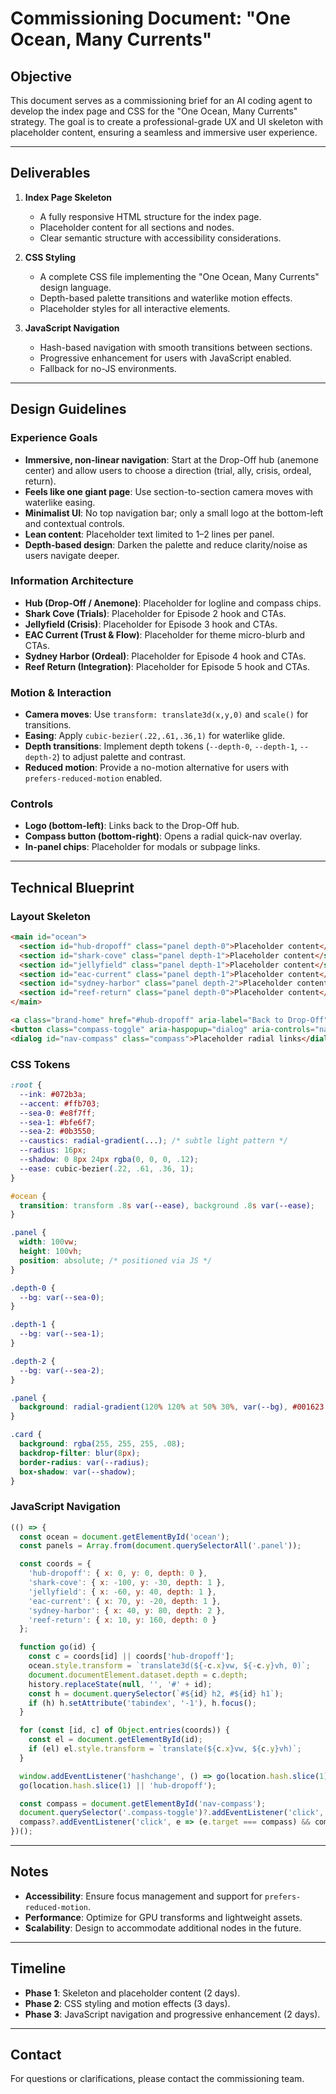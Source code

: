 # Commissioning Document: "One Ocean, Many Currents"

## Objective

This document serves as a commissioning brief for an AI coding agent to develop the index page and CSS for the "One Ocean, Many Currents" strategy. The goal is to create a professional-grade UX and UI skeleton with placeholder content, ensuring a seamless and immersive user experience.

---

## Deliverables

1. **Index Page Skeleton**
   - A fully responsive HTML structure for the index page.
   - Placeholder content for all sections and nodes.
   - Clear semantic structure with accessibility considerations.

2. **CSS Styling**
   - A complete CSS file implementing the "One Ocean, Many Currents" design language.
   - Depth-based palette transitions and waterlike motion effects.
   - Placeholder styles for all interactive elements.

3. **JavaScript Navigation**
   - Hash-based navigation with smooth transitions between sections.
   - Progressive enhancement for users with JavaScript enabled.
   - Fallback for no-JS environments.

---

## Design Guidelines

### Experience Goals

- **Immersive, non-linear navigation**: Start at the Drop-Off hub (anemone center) and allow users to choose a direction (trial, ally, crisis, ordeal, return).
- **Feels like one giant page**: Use section-to-section camera moves with waterlike easing.
- **Minimalist UI**: No top navigation bar; only a small logo at the bottom-left and contextual controls.
- **Lean content**: Placeholder text limited to 1–2 lines per panel.
- **Depth-based design**: Darken the palette and reduce clarity/noise as users navigate deeper.

### Information Architecture

- **Hub (Drop-Off / Anemone)**: Placeholder for logline and compass chips.
- **Shark Cove (Trials)**: Placeholder for Episode 2 hook and CTAs.
- **Jellyfield (Crisis)**: Placeholder for Episode 3 hook and CTAs.
- **EAC Current (Trust & Flow)**: Placeholder for theme micro-blurb and CTAs.
- **Sydney Harbor (Ordeal)**: Placeholder for Episode 4 hook and CTAs.
- **Reef Return (Integration)**: Placeholder for Episode 5 hook and CTAs.

### Motion & Interaction

- **Camera moves**: Use `transform: translate3d(x,y,0)` and `scale()` for transitions.
- **Easing**: Apply `cubic-bezier(.22,.61,.36,1)` for waterlike glide.
- **Depth transitions**: Implement depth tokens (`--depth-0`, `--depth-1`, `--depth-2`) to adjust palette and contrast.
- **Reduced motion**: Provide a no-motion alternative for users with `prefers-reduced-motion` enabled.

### Controls

- **Logo (bottom-left)**: Links back to the Drop-Off hub.
- **Compass button (bottom-right)**: Opens a radial quick-nav overlay.
- **In-panel chips**: Placeholder for modals or subpage links.

---

## Technical Blueprint

### Layout Skeleton

```html
<main id="ocean">
  <section id="hub-dropoff" class="panel depth-0">Placeholder content</section>
  <section id="shark-cove" class="panel depth-1">Placeholder content</section>
  <section id="jellyfield" class="panel depth-1">Placeholder content</section>
  <section id="eac-current" class="panel depth-1">Placeholder content</section>
  <section id="sydney-harbor" class="panel depth-2">Placeholder content</section>
  <section id="reef-return" class="panel depth-0">Placeholder content</section>
</main>

<a class="brand-home" href="#hub-dropoff" aria-label="Back to Drop-Off">Filmseele</a>
<button class="compass-toggle" aria-haspopup="dialog" aria-controls="nav-compass">☸</button>
<dialog id="nav-compass" class="compass">Placeholder radial links</dialog>
```

### CSS Tokens

```css
:root {
  --ink: #072b3a;
  --accent: #ffb703;
  --sea-0: #e8f7ff;
  --sea-1: #bfe6f7;
  --sea-2: #0b3550;
  --caustics: radial-gradient(...); /* subtle light pattern */
  --radius: 16px;
  --shadow: 0 8px 24px rgba(0, 0, 0, .12);
  --ease: cubic-bezier(.22, .61, .36, 1);
}

#ocean {
  transition: transform .8s var(--ease), background .8s var(--ease);
}

.panel {
  width: 100vw;
  height: 100vh;
  position: absolute; /* positioned via JS */
}

.depth-0 {
  --bg: var(--sea-0);
}

.depth-1 {
  --bg: var(--sea-1);
}

.depth-2 {
  --bg: var(--sea-2);
}

.panel {
  background: radial-gradient(120% 120% at 50% 30%, var(--bg), #001623 120%);
}

.card {
  background: rgba(255, 255, 255, .08);
  backdrop-filter: blur(8px);
  border-radius: var(--radius);
  box-shadow: var(--shadow);
}
```

### JavaScript Navigation

```javascript
(() => {
  const ocean = document.getElementById('ocean');
  const panels = Array.from(document.querySelectorAll('.panel'));

  const coords = {
    'hub-dropoff': { x: 0, y: 0, depth: 0 },
    'shark-cove': { x: -100, y: -30, depth: 1 },
    'jellyfield': { x: -60, y: 40, depth: 1 },
    'eac-current': { x: 70, y: -20, depth: 1 },
    'sydney-harbor': { x: 40, y: 80, depth: 2 },
    'reef-return': { x: 10, y: 160, depth: 0 }
  };

  function go(id) {
    const c = coords[id] || coords['hub-dropoff'];
    ocean.style.transform = `translate3d(${-c.x}vw, ${-c.y}vh, 0)`;
    document.documentElement.dataset.depth = c.depth;
    history.replaceState(null, '', '#' + id);
    const h = document.querySelector(`#${id} h2, #${id} h1`);
    if (h) h.setAttribute('tabindex', '-1'), h.focus();
  }

  for (const [id, c] of Object.entries(coords)) {
    const el = document.getElementById(id);
    if (el) el.style.transform = `translate(${c.x}vw, ${c.y}vh)`;
  }

  window.addEventListener('hashchange', () => go(location.hash.slice(1)));
  go(location.hash.slice(1) || 'hub-dropoff');

  const compass = document.getElementById('nav-compass');
  document.querySelector('.compass-toggle')?.addEventListener('click', () => compass.showModal());
  compass?.addEventListener('click', e => (e.target === compass) && compass.close());
})();
```

---

## Notes

- **Accessibility**: Ensure focus management and support for `prefers-reduced-motion`.
- **Performance**: Optimize for GPU transforms and lightweight assets.
- **Scalability**: Design to accommodate additional nodes in the future.

---

## Timeline

- **Phase 1**: Skeleton and placeholder content (2 days).
- **Phase 2**: CSS styling and motion effects (3 days).
- **Phase 3**: JavaScript navigation and progressive enhancement (2 days).

---

## Contact

For questions or clarifications, please contact the commissioning team.
